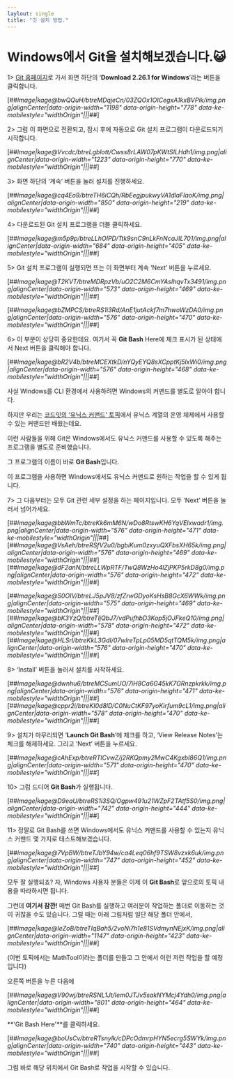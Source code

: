 ```yaml
---
laylout: single
title: "깃 설치 방법."
---
```


# Windows에서 Git을 설치해보겠습니다.😺 

1> [Git 홈페이지](https://git-scm.com/)로 가서 화면 하단의 ‘**Download 2.26.1 for Windows**’라는 버튼을 클릭합니다.

[##_Image|kage@bwQQuH/btreMDqjeCn/03ZQOx1OICegxA1kxBVPik/img.png|alignCenter|data-origin-width="1198" data-origin-height="778" data-ke-mobilestyle="widthOrigin"|||_##]

2> 그럼 이 화면으로 전환되고, 잠시 후에 자동으로 Git 설치 프로그램이 다운로드되기 시작합니다.

[##_Image|kage@Vvcdc/btreLgblott/Cwss8rLAW07pKWtSILHdh1/img.png|alignCenter|data-origin-width="1223" data-origin-height="770" data-ke-mobilestyle="widthOrigin"|||_##]

3> 화면 하단의 ‘계속’ 버튼을 눌러 설치를 진행하세요. 

[##_Image|kage@cq4Eo9/btreTH6iCQh/RbEegjpukwyVA1dlaFlaoK/img.png|alignCenter|data-origin-width="850" data-origin-height="219" data-ke-mobilestyle="widthOrigin"|||_##]

4> 다운로드된 Git 설치 프로그램을 더블 클릭하세요. 

[##_Image|kage@m5p9p/btreLLhOIPD/Ttk9snC9nLkFnNcaJIL701/img.png|alignCenter|data-origin-width="684" data-origin-height="405" data-ke-mobilestyle="widthOrigin"|||_##]

5> Git 설치 프로그램이 실행되면 뜨는 이 화면부터 계속 ‘Next’ 버튼을 누르세요. 

[##_Image|kage@T2KVT/btreMDRpzVb/uO2C2M6CmYAsIhqvTx3491/img.png|alignCenter|data-origin-width="573" data-origin-height="469" data-ke-mobilestyle="widthOrigin"|||_##]

[##_Image|kage@bZMPCS/btreRS1i3Rd/AnE1jutAckf7m7hwoWzDA0/img.png|alignCenter|data-origin-width="576" data-origin-height="470" data-ke-mobilestyle="widthOrigin"|||_##]

6> 이 부분이 상당히 중요한데요. 여기서 꼭 **Git Bash** Here에 체크 표시가 된 상태에서 Next 버튼을 클릭해야 합니다. 

[##_Image|kage@bR2V4b/btreMCEXtkD/nYQyEYQ8sXCpptKj5lxWi0/img.png|alignCenter|data-origin-width="576" data-origin-height="468" data-ke-mobilestyle="widthOrigin"|||_##]

사실 Windows를 CLI 환경에서 사용하려면 Windows의 커맨드를 별도로 알아야 합니다.

하지만 우리는 [코드잇의 ‘유닉스 커맨드' 토픽](https://www.codeit.kr/courses/unix-command-line/topics/unix-commands)에서 유닉스 계열의 운영 체제에서 사용할 수 있는 커맨드만 배웠는데요.

이런 사람들을 위해 Git은 Windows에서도 유닉스 커맨드를 사용할 수 있도록 해주는 프로그램을 별도로 준비했습니다.

그 프로그램의 이름이 바로 **Git Bash**입니다.

이 프로그램을 사용하면 Windows에서도 유닉스 커맨드로 원하는 작업을 할 수 있게 됩니다. 

7> 그 다음부터는 모두 Git 관련 세부 설정을 하는 페이지입니다. 모두 ‘Next’ 버튼을 눌러서 넘어가세요. 

[##_Image|kage@bbWmTc/btreKk6mM6N/wDo8RtswKH6YqVEIxwadr1/img.png|alignCenter|data-origin-width="576" data-origin-height="471" data-ke-mobilestyle="widthOrigin"|||_##][##_Image|kage@VsAeh/btreRSfV2u0/bgbiKum0zxyuQXFbsXH65k/img.png|alignCenter|data-origin-width="576" data-origin-height="469" data-ke-mobilestyle="widthOrigin"|||_##][##_Image|kage@dF2anN/btreLLWpRTF/TwQ8WzHo4lZjPKP5rkD8g0/img.png|alignCenter|data-origin-width="576" data-origin-height="472" data-ke-mobilestyle="widthOrigin"|||_##]

[##_Image|kage@S0OIV/btreLJ5pJV8/zfZrwGDyoKsHsB8GcX6WWk/img.png|alignCenter|data-origin-width="575" data-origin-height="469" data-ke-mobilestyle="widthOrigin"|||_##][##_Image|kage@bK3YzQ/btreTIjQbJ7/vdPufhbD3Kop5jOJFkeQ10/img.png|alignCenter|data-origin-width="578" data-origin-height="472" data-ke-mobilestyle="widthOrigin"|||_##][##_Image|kage@HLSrl/btreKkL3GdI/07wlreTpLp05MD5qtTQM5k/img.png|alignCenter|data-origin-width="576" data-origin-height="470" data-ke-mobilestyle="widthOrigin"|||_##]

8> ‘Install’ 버튼을 눌러서 설치를 시작하세요. 

[##_Image|kage@dwnhu6/btreMCSumUO/7iH8Ca6G45kK7GRnzpkrkk/img.png|alignCenter|data-origin-width="576" data-origin-height="471" data-ke-mobilestyle="widthOrigin"|||_##][##_Image|kage@cppr2i/btreKI0d8lD/C0NuCtKF97yoKirfum9cL1/img.png|alignCenter|data-origin-width="578" data-origin-height="470" data-ke-mobilestyle="widthOrigin"|||_##]

9> 설치가 마무리되면 ‘**Launch Git Bash**’에 체크를 하고, ‘View Release Notes’는 체크를 해제하세요. 그리고 ‘Next’ 버튼을 누르세요. 

[##_Image|kage@cAhExp/btreRTlCvwZ/j2RKQpmy2MwC4KgxbI86Q1/img.png|alignCenter|data-origin-width="571" data-origin-height="470" data-ke-mobilestyle="widthOrigin"|||_##]

10> 그럼 드디어 **Git Bash**가 실행됩니다. 

[##_Image|kage@D9eaU/btreRS1i3SQ/Ogpw491u21WZpF2TAtf5S0/img.png|alignCenter|data-origin-width="742" data-origin-height="444" data-ke-mobilestyle="widthOrigin"|||_##]

11> 정말로 Git Bash를 쓰면 Windows에서도 유닉스 커맨드를 사용할 수 있는지 유닉스 커맨드 몇 가지로 테스트해보겠습니다. 

[##_Image|kage@7VpBW/btreTJbY94w/ca4Leq06hf9TSW8vzxk6uk/img.png|alignCenter|data-origin-width="747" data-origin-height="452" data-ke-mobilestyle="widthOrigin"|||_##]

모두 잘 실행되죠? 자, Windows 사용자 분들은 이제 이 **Git Bash**로 앞으로의 토픽 내용을 따라하시면 됩니다.

그런데 **여기서 잠깐!** 매번 Git Bash를 실행하고 여러분이 작업하는 폴더로 이동하는 것이 귀찮을 수도 있습니다. 그럴 때는 아래 그림처럼 일단 해당 폴더 안에서,

[##_Image|kage@IeZoB/btreTIqBah5/2voNi7h1e81SVdmynNEjxK/img.png|alignCenter|data-origin-width="1147" data-origin-height="423" data-ke-mobilestyle="widthOrigin"|||_##]

(이번 토픽에서는 MathTool이라는 폴더를 만들고 그 안에서 이런 저런 작업을 할 예정입니다)

오른쪽 버튼을 누른 다음에

[##_Image|kage@V90wj/btreRSNL1Jt/Iem0JTJv5sakNYMcj4Ydh0/img.png|alignCenter|data-origin-width="801" data-origin-height="464" data-ke-mobilestyle="widthOrigin"|||_##]

**'Git Bash Here'**를 클릭하세요.

[##_Image|kage@boUsCv/btreRTsnylk/cDPcOdmrpHYN5ecrg5SWYk/img.png|alignCenter|data-origin-width="740" data-origin-height="443" data-ke-mobilestyle="widthOrigin"|||_##]

그럼 바로 해당 위치에서 Git Bash로 작업을 시작할 수 있습니다.
